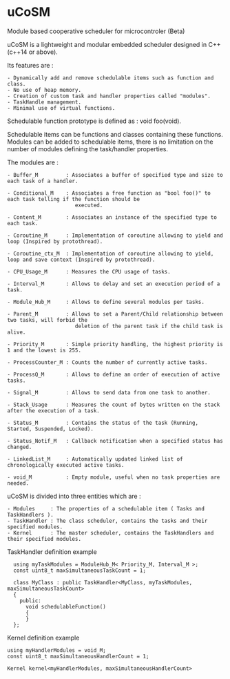 # uCoSM
Module based cooperative scheduler for microcontroler (Beta)

  uCoSM is a lightweight and modular embedded scheduler designed in C++ (c++14 or above). 
  
  Its features are :
  
    - Dynamically add and remove schedulable items such as function and class.
    - No use of heap memory.
    - Creation of custom task and handler properties called "modules".
    - TaskHandle management.
    - Minimal use of virtual functions.
  
  
  
  Schedulable function prototype is defined as : void foo(void). 
  
  
  Schedulable items can be functions and classes containing these functions. 
  Modules can be added to schedulable items, there is no limitation on the number of modules defining the task/handler
  properties.
  
  The modules are :
  
    - Buffer_M         : Associates a buffer of specified type and size to each task of a handler.
    
    - Conditional_M    : Associates a free function as "bool foo()" to each task telling if the function should be
                          executed.
    
    - Content_M        : Associates an instance of the specified type to each task.
    
    - Coroutine_M      : Implementation of coroutine allowing to yield and loop (Inspired by protothread).
    
    - Coroutine_ctx_M  : Implementation of coroutine allowing to yield, loop and save context (Inspired by protothread).
    
    - CPU_Usage_M      : Measures the CPU usage of tasks.
    
    - Interval_M       : Allows to delay and set an execution period of a task.
    
    - Module_Hub_M     : Allows to define several modules per tasks.
    
    - Parent_M         : Allows to set a Parent/Child relationship between two tasks, will forbid the
                          deletion of the parent task if the child task is alive. 
                          
    - Priority_M       : Simple priority handling, the highest priority is 1 and the lowest is 255.
    
    - ProcessCounter_M : Counts the number of currently active tasks.
    
    - ProcessQ_M       : Allows to define an order of execution of active tasks.
    
    - Signal_M         : Allows to send data from one task to another.
    
    - Stack_Usage      : Measures the count of bytes written on the stack after the execution of a task.
    
    - Status_M         : Contains the status of the task (Running, Started, Suspended, Locked).
    
    - Status_Notif_M   : Callback notification when a specified status has changed. 
        
    - LinkedList_M     : Automatically updated linked list of chronologically executed active tasks.
    
    - void_M           : Empty module, useful when no task properties are needed.
   
   
  

  uCoSM is divided into three entities which are :
  
    - Modules     : The properties of a schedulable item ( Tasks and TaskHandlers ).
    - TaskHandler : The class scheduler, contains the tasks and their specified modules.
    - Kernel      : The master scheduler, contains the TaskHandlers and their specified modules.
          
        
TaskHandler definition example

      using myTaskModules = ModuleHub_M< Priority_M, Interval_M >;
      const uint8_t maxSimultaneousTaskCount = 1;

      class MyClass : public TaskHandler<MyClass, myTaskModules, maxSimultaneousTaskCount>
      {
        public:
          void schedulableFunction()
          {
          }
      };
    
Kernel definition example
  
    using myHandlerModules = void_M;
    const uint8_t maxSimultaneousHandlerCount = 1;
    
    Kernel kernel<myHandlerModules, maxSimultaneousHandlerCount>
